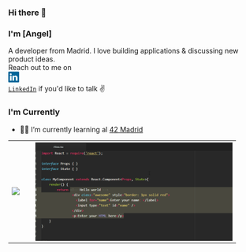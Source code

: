 ### Hi there 👋

<!--
**angegon/angegon** is a ✨ _special_ ✨ repository because its `README.md` (this file) appears on your GitHub profile.

Here are some ideas to get you started:

- 🔭 I’m currently working on ...
- 🌱 I’m currently learning ...
- 👯 I’m looking to collaborate on ...
- 🤔 I’m looking for help with ...
- 💬 Ask me about ...
- 📫 How to reach me: ...
- 😄 Pronouns: ...
- ⚡ Fun fact: ...
-->

### I'm [Angel]

A developer from Madrid. I love building applications & discussing new product ideas. <br> Reach out to me on <code>
    <a href="https://www.linkedin.com/in/angelgonzalezmartin/" title="LinkedIn Profile"><img width="22" src="https://github.com/angegon/angegon/blob/main/linkedin.svg"> LinkedIn</a></code>    if you'd like to talk ✌️
    
   

### I'm Currently

- 👷🏽‍ I’m currently learning al [42 Madrid](https://www.42madrid.com)

<table style="border: none;">
    <th>  <img height="180em"  src="https://github-readme-stats.vercel.app/api/top-langs/?username=angegon&exclude_repo=KNN-Image-Classification&show_icons=true&hide_border=true&layout=compact&langs_count=10"/></th>
    <th> &nbsp;</th>
    <th>  <img align="right" alt="angegon" width="400" height="200" src="https://github.com/angegon/angegon/blob/main/A8gJ.gif"/></th>
</table>

